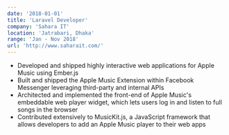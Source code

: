 ```yaml
---
date: '2018-01-01'
title: 'Laravel Developer'
company: 'Sahara IT'
location: 'Jatrabari, Dhaka'
range: 'Jan - Nov 2018'
url: 'http://www.saharait.com/'
---
```


- Developed and shipped highly interactive web applications for Apple Music using Ember.js
- Built and shipped the Apple Music Extension within Facebook Messenger leveraging third-party and internal APIs
- Architected and implemented the front-end of Apple Music's embeddable web player widget, which lets users log in and listen to full songs in the browser
- Contributed extensively to MusicKit.js, a JavaScript framework that allows developers to add an Apple Music player to their web apps
